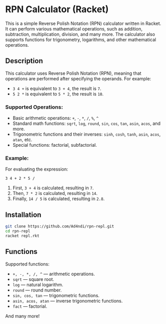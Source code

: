 # RPN Calculator (Racket)

This is a simple Reverse Polish Notation (RPN) calculator written in Racket. It can perform various mathematical operations, such as addition, subtraction, multiplication, division, and many more. The calculator also supports functions for trigonometry, logarithms, and other mathematical operations.

## Description

This calculator uses Reverse Polish Notation (RPN), meaning that operations are performed after specifying the operands. For example:

- `3 4 +` is equivalent to `3 + 4`, the result is `7`.
- `5 2 *` is equivalent to `5 * 2`, the result is `10`.

### Supported Operations:

- Basic arithmetic operations: `+`, `-`, `*`, `/`, `%`, `^`
- Standard math functions: `sqrt`, `log`, `round`, `sin`, `cos`, `tan`, `asin`, `acos`, and more.
- Trigonometric functions and their inverses: `sinh`, `cosh`, `tanh`, `asin`, `acos`, `atan`, etc.
- Special functions: factorial, subfactorial.

### Example:

For evaluating the expression:

```
3 4 + 2 * 5 /
```

1. First, `3 + 4` is calculated, resulting in `7`.
2. Then, `7 * 2` is calculated, resulting in `14`.
3. Finally, `14 / 5` is calculated, resulting in `2.8`.

## Installation

   ```bash
   git clone https://github.com/Ad4ndi/rpn-repl.git
   cd rpn-repl
   racket repl.rkt
   ```

## Functions

Supported functions:

- `+, -, *, /, ^` — arithmetic operations.
- `sqrt` — square root.
- `log` — natural logarithm.
- `round` — round number.
- `sin, cos, tan` — trigonometric functions.
- `asin, acos, atan` — inverse trigonometric functions.
- `fact` — factorial.

And many more!
